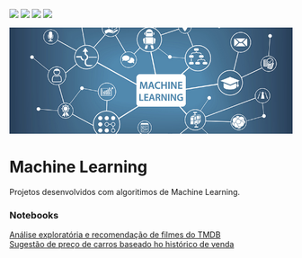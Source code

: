 <a href="https://www.linkedin.com/in/fabiocamposgp/" target="blank"><img src="https://img.shields.io/badge/Author-Fabio%20Campos-green" /></a> <img src="https://img.shields.io/badge/python-3.7%2B-blue" /> <img src="https://img.shields.io/badge/jupyter-notebook-orange" /> <img src="https://img.shields.io/badge/Machine-Learning-red" />

<p><img src="https://github.com/fcampos300/Machine-Learning/blob/master/ML.jpg?raw=true" alt="ML.jpg"></p>

# Machine Learning
Projetos desenvolvidos com algoritimos de Machine Learning.

<h3>Notebooks</h3>
<a href="https://github.com/fcampos300/Machine-Learning/blob/master/analise_recomendacao_filmes.ipynb">Análise exploratória e recomendação de filmes do TMDB</a><br>
<a href="https://github.com/fcampos300/Machine-Learning/blob/master/venda_carros.ipynb">Sugestão de preço de carros baseado ho histórico de venda</a>
